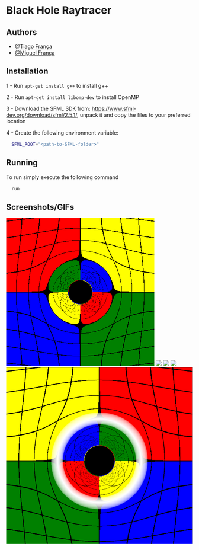 
# Black Hole Raytracer



## Authors

- [@Tiago França](https://github.com/TaigoFr)
- [@Miguel França](https://github.com/miguelfranca)


## Installation

1 - Run `apt-get install g++` to install g++ 

2 - Run `apt-get install libomp-dev` to install OpenMP

3 - Download the SFML SDK from: https://www.sfml-dev.org/download/sfml/2.5.1/,
unpack it and copy the files to your preferred location

4 - Create the following environment variable:

```bash
  SFML_ROOT="<path-to-SFML-folder>"
```
    
## Running

To run simply execute the following command

```bash
  run
```


## Screenshots/GIFs

![](https://github.com/MykeFr/BHRaytracer/blob/main/generated/color_map_BH_400_resolution.png?raw=true)
![](https://github.com/MykeFr/BHRaytracer/blob/main/generated/walk_around.gif?raw=true)
![](https://github.com/MykeFr/BHRaytracer/blob/main/generated/color_map_zoom_in.png?raw=true)
![](https://github.com/MykeFr/BHRaytracer/blob/main/generated/stars_map_zoom_in.png?raw=true)
![](https://github.com/MykeFr/BHRaytracer/blob/main/generated/color_map_einstein_ring_BH.png?raw=true)
